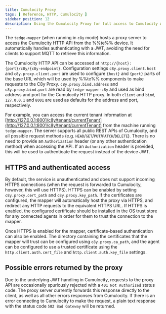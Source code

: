 ```yaml
---
title: Cumulocity Proxy
tags: [ Reference, HTTP, Cumulocity ]
sidebar_position: 12
description: Using the Cumulocity Proxy for full access to Cumulocity API
---
```


The `tedge-mapper` (when running in `c8y` mode) hosts a proxy server to access the Cumulocity HTTP API from the
%%te%% device.
It automatically handles authenticating with a JWT, avoiding the need for clients to support MQTT to retrieve this
information.

The Cumulocity HTTP API can be accessed at `http://{host}:{port}/c8y/{c8y-endpoint}`. Configuration settings
`c8y.proxy.client.host` and `c8y.proxy.client.port` are used to configure `{host}` and `{port}` parts of the base URL
which will be used by %%te%% components to make requests to the C8y Proxy. `c8y.proxy.bind.address` and
`c8y.proxy.bind.port` are read by `tedge-mapper-c8y` and used as bind address and port for the Cumulocity HTTP proxy. In
both `client` and `bind`, `127.0.0.1` and `8001` are used as defaults for the address and port, respectively.

For example, you can access the current tenant information
at [http://127.0.0.1:8001/c8y/tenant/currentTenant](http://127.0.0.1:8001/c8y/tenant/currentTenant)
from the machine running `tedge-mapper`.
The server supports all public REST APIs of Cumulocity, and all possible request methods
(e.g. `HEAD`/`GET`/`PUT`/`PATCH`/`DELETE`).
There is no need to provide an `Authorization` header (or any other authentication method) when accessing the API.
If an `Authorization` header is provided, this will be used to authenticate the request instead of the device JWT.

## HTTPS and authenticated access
By default, the service is unauthenticated  and does not support incoming HTTPS connections
(when the request is forwarded to Cumulocity, however, this will use HTTPS).
HTTPS can be enabled by setting `c8y.proxy.cert_path` and `c8y.proxy.key_path`.
If the certificates are configured, the mapper will automatically host the proxy via HTTPS, and redirect any
HTTP requests to the equivalent HTTPS URL.
If HTTPS is enabled, the configured certificate should be installed in the OS trust store for any connected agents
in order for them to trust the connection to the mapper.

Once HTTPS is enabled for the mapper, certificate-based authentication can also be enabled.
The directory containing the certificates that the mapper will trust can be configured using `c8y.proxy.ca_path`,
and the agent can be configured to use a trusted certificate using the `http.client.auth.cert_file` and `http.client.auth.key_file`
settings.

## Possible errors returned by the proxy
Due to the underlying JWT handling in Cumulocity, requests to the proxy API are occasionally spuriously rejected with
a `401 Not Authorized` status code.
The proxy server currently forwards this response directly to the client, as well as all other errors responses from
Cumulocity.
If there is an error connecting to Cumulocity to make the request, a plain text response with the status
code `502 Bad Gateway` will be returned.

